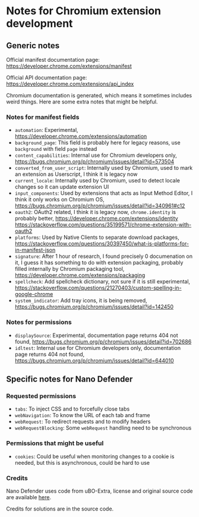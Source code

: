 # Notes for Chromium extension development

## Generic notes

Official manifest documentation page: https://developer.chrome.com/extensions/manifest

Official API documentation page: https://developer.chrome.com/extensions/api_index

Chromium documentation is generated, which means it sometimes includes weird things. Here are some extra notes that might be helpful. 

### Notes for manifest fields

* `automation`: Experimental, https://developer.chrome.com/extensions/automation
* `background_page`: This field is probably here for legacy reasons, use `background` with field `page` instead
* `content_capabilities`: Internal use for Chromium developers only, https://bugs.chromium.org/p/chromium/issues/detail?id=573504
* `converted_from_user_script`: Internally used by Chromium, used to mark an extension as Userscript, I think it is legacy now
* `current_locale`: Internally used by Chromium, used to detect locale changes so it can update extension UI
* `input_components`: Used by extensions that acts as Input Method Editor, I think it only works on Chromium OS, 
 https://bugs.chromium.org/p/chromium/issues/detail?id=340961#c12
* `oauth2`: OAuth2 related, I think it is legacy now, `chrome.identity` is probably better, https://developer.chrome.com/extensions/identity
 https://stackoverflow.com/questions/35199571/chrome-extension-with-oauth2
* `platforms`: Used by Native Clients to separate download packages, 
 https://stackoverflow.com/questions/30397450/what-is-platforms-for-in-manifest-json
* `signature`: After 1 hour of research, I found precisely 0 documenation on it, I guess it has something to do with extension packaging, 
 probably filled internally by Chromium packaging tool, https://developer.chrome.com/extensions/packaging
* `spellcheck`: Add spellcheck dictionary, not sure if it is still experimental, 
 https://stackoverflow.com/questions/21270403/custom-spelling-in-google-chrome
* `system_indicator`: Add tray icons, it is being removed, https://bugs.chromium.org/p/chromium/issues/detail?id=142450

### Notes for permissions

* `displaySource`: Experimental, documentation page returns 404 not found, https://bugs.chromium.org/p/chromium/issues/detail?id=702686
* `idltest`: Internal use for Chromium developers only, documentation page returns 404 not found, 
 https://bugs.chromium.org/p/chromium/issues/detail?id=644010

## Specific notes for Nano Defender

### Requested permissions

* `tabs`: To inject CSS and to forcefully close tabs
* `webNavigation`: To know the URL of each tab and frame
* `webRequest`: To redirect requests and to modify headers
* `webRequestBlocking`: Some `webRequest` handling need to be synchronous

### Permissions that might be useful

* `cookies`: Could be useful when monitoring changes to a cookie is needed, but this is asynchronous, could be hard to use

### Credits

Nano Defender uses code from uBO-Extra, license and original source code are available [here](https://github.com/gorhill/uBO-Extra). 

Credits for solutions are in the source code. 
